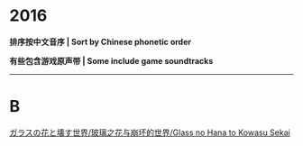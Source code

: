 # 2016

**排序按中文音序 | Sort by Chinese phonetic order**

**有些包含游戏原声带 | Some include game soundtracks**

----

# B

[ガラスの花と壊す世界/玻璃之花与崩坏的世界/Glass no Hana to Kowasu Sekai](/wiki/ガラスの花と壊す世界.md)

